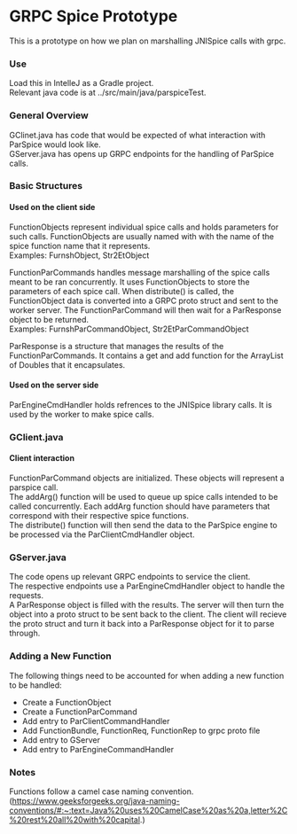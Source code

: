 # GRPC Spice Prototype
This is a prototype on how we plan on marshalling JNISpice calls with grpc.  

### Use 
Load this in IntelleJ as a Gradle project.  
Relevant java code is at ../src/main/java/parspiceTest.  

### General Overview
GClinet.java has code that would be expected of what interaction with ParSpice would look like.  
GServer.java has opens up GRPC endpoints for the handling of ParSpice calls.

### Basic Structures
#### Used on the client side
FunctionObjects represent individual spice calls and holds parameters for such calls. FunctionObjects are usually named with with the name of the spice function name that it represents.  
Examples: FurnshObject, Str2EtObject  
  
FunctionParCommands handles message marshalling of the spice calls meant to be ran concurrently. It uses FunctionObjects to store the parameters of each spice call. When distribute() is called, the FunctionObject data is converted into a GRPC proto struct and sent to the worker server. The FunctionParCommand will then wait for a ParResponse object to be returned.    
Examples: FurnshParCommandObject, Str2EtParCommandObject  
  
ParResponse is a structure that manages the results of the FunctionParCommands. It contains a get and add function for the ArrayList of Doubles that it encapsulates.  

#### Used on the server side
ParEngineCmdHandler holds refrences to the JNISpice library calls. It is used by the worker to make spice calls.  

### GClient.java
#### Client interaction
FunctionParCommand objects are initialized. These objects will represent a parspice call.  
The addArg() function will be used to queue up spice calls intended to be called concurrently. Each addArg function should have parameters that correspond with their respective spice functions.  
The distribute() function will then send the data to the ParSpice engine to be processed via the ParClientCmdHandler object.  


### GServer.java 
The code opens up relevant GRPC endpoints to service the client.  
The respective endpoints use a ParEngineCmdHandler object to handle the requests.  
A ParResponse object is filled with the results. The server will then turn the object into a proto struct to be sent back to the client. The client will recieve the proto struct and turn it back into a ParResponse object for it to parse through.  


### Adding a New Function
The following things need to be accounted for when adding a new function to be handled:
- Create a FunctionObject
- Create a FunctionParCommand
- Add entry to ParClientCommandHandler
- Add FunctionBundle, FunctionReq, FunctionRep to grpc proto file
- Add entry to GServer
- Add entry to ParEngineCommandHandler

### Notes
Functions follow a camel case naming convention. (https://www.geeksforgeeks.org/java-naming-conventions/#:~:text=Java%20uses%20CamelCase%20as%20a,letter%2C%20rest%20all%20with%20capital.)
